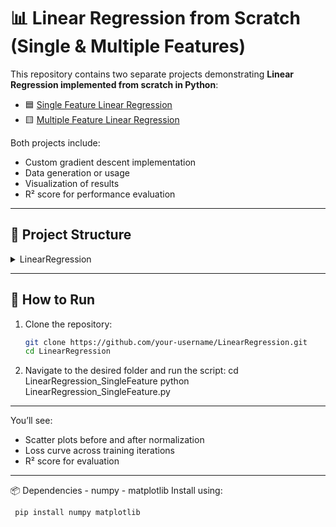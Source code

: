 # 📊 Linear Regression from Scratch (Single & Multiple Features)

This repository contains two separate projects demonstrating **Linear Regression implemented from scratch in Python**:

- 🟦 [Single Feature Linear Regression](./LinearRegression_SingleFeature)
- 🟨 [Multiple Feature Linear Regression](./linearRegression_MultipleFeature)

Both projects include:
- Custom gradient descent implementation
- Data generation or usage
- Visualization of results
- R² score for performance evaluation

---

## 📂 Project Structure

<details>
  <summary>LinearRegression</summary>
    LinearRegression/ 
    │ ├── LinearRegression_SingleFeature 
    │ ├── LinearRegression_SingleFeature.py 
    │ └── README.md 
    │ ├── linearRegression_MultipleFeature 
    │ ├── linearRegression_MultipleFeature.py 
    │ └── README.md 
    └── README.md # You're here!
</details>

---

## 🚀 How to Run

1. Clone the repository:
   ```bash
   git clone https://github.com/your-username/LinearRegression.git
   cd LinearRegression
2. Navigate to the desired folder and run the script:
    cd LinearRegression_SingleFeature
    python LinearRegression_SingleFeature.py

---
You’ll see:
  - Scatter plots before and after normalization
  - Loss curve across training iterations
  - R² score for evaluation

---
📦 Dependencies
    - numpy
    - matplotlib
  Install using:
   ```bash
    pip install numpy matplotlib



